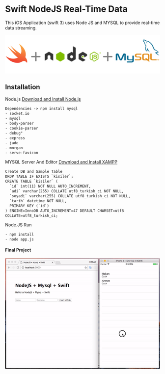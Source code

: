 # Swift NodeJS Real-Time Data
This iOS Application (swift 3) uses Node JS and MYSQL to provide real-time data streaming.

![](https://github.com/hakanozer/SwiftNodeJSRealTimeData/blob/master/Screen/swift_nodejs_mysql.png)

## Installation

Node.js [Download and Install Node.js](https://nodejs.org/en/download/)
```
Dependencies -> npm install mysql
- socket.io
- mysql
- body-parser
- cookie-parser
- debug"
- express
- jade
- morgan
- serve-favicon
```

MYSQL Server And Editor [Download and Install XAMPP](https://www.apachefriends.org/tr/download.html)
```
Create DB and Sample Table
DROP TABLE IF EXISTS `kisiler`;
CREATE TABLE `kisiler` (
  `id` int(11) NOT NULL AUTO_INCREMENT,
  `adi` varchar(255) COLLATE utf8_turkish_ci NOT NULL,
  `soyadi` varchar(255) COLLATE utf8_turkish_ci NOT NULL,
  `tarih` datetime NOT NULL,
  PRIMARY KEY (`id`)
) ENGINE=InnoDB AUTO_INCREMENT=47 DEFAULT CHARSET=utf8 COLLATE=utf8_turkish_ci;
```

Node.JS Run
```
- npm install
- node app.js
```

#### Final Project 
![](https://github.com/hakanozer/SwiftNodeJSRealTimeData/blob/master/Screen/RealTimeVideo.gif)
